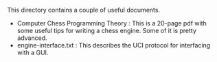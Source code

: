 This directory contains a couple of useful documents.

* Computer Chess Programming Theory : This is a 20-page pdf with some useful
  tips for writing a chess engine. Some of it is pretty advanced. 
* engine-interface.txt : This describes the UCI protocol for interfacing with a GUI.
